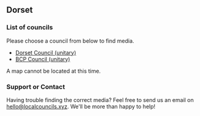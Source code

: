 ## Dorset

### List of councils

Please choose a council from below to find media.

* [Dorset Council (unitary)](https://github.com/SwipeSpark/General-Downloads/tree/main/Local%20Councils%20in%20England/Dorset/Dorset%20Council)
* [BCP Council (unitary)](https://github.com/SwipeSpark/General-Downloads/tree/main/Local%20Councils%20in%20England/Dorset/BCP%20Council)

A map cannot be located at this time.

### Support or Contact

Having trouble finding the correct media? Feel free to send us an email on hello@localcouncils.xyz. We'll be more than happy to help!
